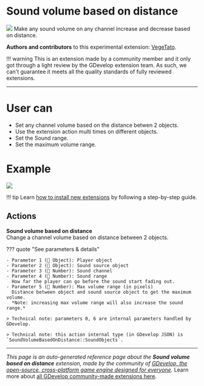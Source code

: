 # Sound volume based on distance

<img src="https://resources.gdevelop-app.com/assets/Icons/Line Hero Pack/Master/SVG/Music/Music_speaker_audio_sound.svg" class="extension-icon"></img>
Make any sound volume on any channel increase and decrease based on distance.

**Authors and contributors** to this experimental extension: [VegeTato](https://gd.games/VegeTato).

!!! warning
    This is an extension made by a community member and it only got through a
    light review by the GDevelop extension team. As such, we can't guarantee it
    meets all the quality standards of fully reviewed extensions.

---

# User can

- Set any channel volume based on the distance betwen 2 objects.
- Use the extension action multi times on different objects.
- Set the Sound range.
- Set the maximum volume range.

# Example
![](https://i.imgur.com/uBgnRU7.png)

!!! tip
    Learn [how to install new extensions](/gdevelop5/extensions/search) by following a step-by-step guide.

## Actions

**Sound volume based on distance**  
Change a channel volume based on distance between 2 objects.

??? quote "See parameters & details"

    - Parameter 1 (👾 Object): Player object
    - Parameter 2 (👾 Object): Sound source object
    - Parameter 3 (🔢 Number): Sound channel
    - Parameter 4 (🔢 Number): Sound range
      How far the player can go before the sound start fading out.
    - Parameter 5 (🔢 Number): Max volume range (in pixels)
      Distance between object and sound source object to get the maximum volume.  
      *Note: increasing max volume range will also increase the sound range.*

    > Technical note: parameters 0, 6 are internal parameters handled by GDevelop.

    > Technical note: this action internal type (in GDevelop JSON) is `SoundVolumeBasedOnDistance::SoundObjects`.




---

*This page is an auto-generated reference page about the **Sound volume based on distance** extension, made by the community of [GDevelop, the open-source, cross-platform game engine designed for everyone](https://gdevelop.io/).* Learn more about [all GDevelop community-made extensions here](/gdevelop5/extensions).